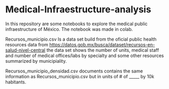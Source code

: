 # Medical-Infraestructure-analysis
In this repository are some notebooks to explore the medical public infraestructure of México. The notebook was made in colab.

Recursos_municipio.csv Is a data set build from the oficial public health resources data from https://datos.gob.mx/busca/dataset/recursos-en-salud-nivel-central  the data set shows the number of units, medical staff and number of medical offices/labs by specialty and some other resources summarized by municipiality. 

Recursos_municipio_densidad.csv documents contains the same information as Recursos_municipio.csv but in units of # of _____ by 10k habitants.

